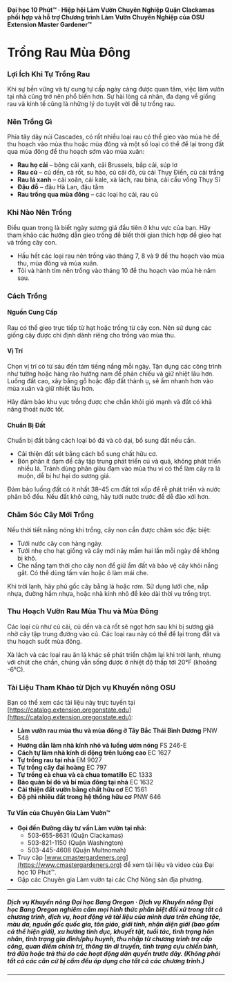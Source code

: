 #### Đại học 10 Phút™ · Hiệp hội Làm Vườn Chuyên Nghiệp Quận Clackamas phối hợp và hỗ trợ Chương trình Làm Vườn Chuyên Nghiệp của OSU Extension Master Gardener™

# Trồng Rau Mùa Đông

### Lợi Ích Khi Tự Trồng Rau

Khi sự bền vững và tự cung tự cấp ngày càng được quan tâm, việc làm vườn tại nhà cũng trở nên phổ biến hơn. Sự hài lòng cá nhân, đa dạng về giống rau và kinh tế cũng là những lý do tuyệt vời để tự trồng rau.

### Nên Trồng Gì

Phía tây dãy núi Cascades, có rất nhiều loại rau có thể gieo vào mùa hè để thu hoạch vào mùa thu hoặc mùa đông và một số loại có thể để lại trong đất qua mùa đông để thu hoạch sớm vào mùa xuân:

- **Rau họ cải** – bông cải xanh, cải Brussels, bắp cải, súp lơ
- **Rau củ** – củ dền, cà rốt, su hào, củ cải đỏ, củ cải Thụy Điển, củ cải trắng
- **Rau lá xanh** – cải xoăn, cải kale, xà lách, rau bina, cải cầu vồng Thụy Sĩ
- **Đậu đỗ** – đậu Hà Lan, đậu tằm
- **Rau trồng qua mùa đông** – các loại họ cải, rau củ

### Khi Nào Nên Trồng

Điều quan trọng là biết ngày sương giá đầu tiên ở khu vực của bạn. Hãy tham khảo các hướng dẫn gieo trồng để biết thời gian thích hợp để gieo hạt và trồng cây con.

- Hầu hết các loại rau nên trồng vào tháng 7, 8 và 9 để thu hoạch vào mùa thu, mùa đông và mùa xuân.
- Tỏi và hành tím nên trồng vào tháng 10 để thu hoạch vào mùa hè năm sau.

### Cách Trồng

#### Nguồn Cung Cấp

Rau có thể gieo trực tiếp từ hạt hoặc trồng từ cây con. Nên sử dụng các giống cây được chỉ định dành riêng cho trồng vào mùa thu.

#### Vị Trí

Chọn vị trí có từ sáu đến tám tiếng nắng mỗi ngày. Tận dụng các công trình như tường hoặc hàng rào hướng nam để phản chiếu và giữ nhiệt lâu hơn. Luống đất cao, xây bằng gỗ hoặc đắp đất thành ụ, sẽ ấm nhanh hơn vào mùa xuân và giữ nhiệt lâu hơn.

Hãy đảm bảo khu vực trồng được che chắn khỏi gió mạnh và đất có khả năng thoát nước tốt.

#### Chuẩn Bị Đất

Chuẩn bị đất bằng cách loại bỏ đá và cỏ dại, bổ sung đất nếu cần.

- Cải thiện đất sét bằng cách bổ sung chất hữu cơ.
- Bón phân ít đạm để cây tập trung phát triển củ và quả, không phát triển nhiều lá. Tránh dùng phân giàu đạm vào mùa thu vì có thể làm cây ra lá muộn, dễ bị hư hại do sương giá.

Đảm bảo luống đất có ít nhất 38–45 cm đất tơi xốp để rễ phát triển và nước phân bố đều. Nếu đất khô cứng, hãy tưới nước trước để dễ đào xới hơn.

### Chăm Sóc Cây Mới Trồng

Nếu thời tiết nắng nóng khi trồng, cây non cần được chăm sóc đặc biệt:

- Tưới nước cây con hàng ngày.
- Tưới nhẹ cho hạt giống và cây mới nảy mầm hai lần mỗi ngày để không bị khô.
- Che nắng tạm thời cho cây non để giữ ẩm đất và bảo vệ cây khỏi nắng gắt. Có thể dùng tấm ván hoặc ô làm mái che.

Khi trời lạnh, hãy phủ gốc cây bằng lá hoặc rơm. Sử dụng lưới che, nắp nhựa, đường hầm nhựa, hoặc nhà kính nhỏ để kéo dài thời vụ trồng trọt.

### Thu Hoạch Vườn Rau Mùa Thu và Mùa Đông

Các loại củ như củ cải, củ dền và cà rốt sẽ ngọt hơn sau khi bị sương giá nhờ cây tập trung đường vào củ. Các loại rau này có thể để lại trong đất và thu hoạch suốt mùa đông.

Xà lách và các loại rau ăn lá khác sẽ phát triển chậm lại khi trời lạnh, nhưng với chút che chắn, chúng vẫn sống được ở nhiệt độ thấp tới 20°F (khoảng -6°C).

### Tài Liệu Tham Khảo từ Dịch vụ Khuyến nông OSU

Bạn có thể xem các tài liệu này trực tuyến tại [https://catalog.extension.oregonstate.edu](https://catalog.extension.oregonstate.edu):

- **Làm vườn rau mùa thu và mùa đông ở Tây Bắc Thái Bình Dương** PNW 548
- **Hướng dẫn làm nhà kính nhỏ và luống ươm nóng** FS 246-E
- **Cách tự làm nhà kính di động trên luống cao** EC 1627
- **Tự trồng rau tại nhà** EM 9027
- **Tự trồng cây đại hoàng** EC 797
- **Tự trồng cà chua và cà chua tomatillo** EC 1333
- **Bảo quản bí đỏ và bí mùa đông tại nhà** EC 1632
- **Cải thiện đất vườn bằng chất hữu cơ** EC 1561
- **Độ phì nhiêu đất trong hệ thống hữu cơ** PNW 646

#### Tư Vấn của Chuyên Gia Làm Vườn™

- **Gọi đến Đường dây tư vấn Làm vườn tại nhà:**
  - 503-655-8631 (Quận Clackamas)
  - 503-821-1150 (Quận Washington)
  - 503-445-4608 (Quận Multnomah)
- Truy cập [www.cmastergardeners.org](https://www.cmastergardeners.org) để xem tài liệu và video của Đại học 10 Phút™.
- Gặp các Chuyên gia Làm vườn tại các Chợ Nông sản địa phương.

---

##### Dịch vụ Khuyến nông Đại học Bang Oregon · Dịch vụ Khuyến nông Đại học Bang Oregon nghiêm cấm mọi hình thức phân biệt đối xử trong tất cả chương trình, dịch vụ, hoạt động và tài liệu của mình dựa trên chủng tộc, màu da, nguồn gốc quốc gia, tôn giáo, giới tính, nhận diện giới (bao gồm cả thể hiện giới), xu hướng tình dục, khuyết tật, tuổi tác, tình trạng hôn nhân, tình trạng gia đình/phụ huynh, thu nhập từ chương trình trợ cấp công, quan điểm chính trị, thông tin di truyền, tình trạng cựu chiến binh, trả đũa hoặc trả thù do các hoạt động dân quyền trước đây. (Không phải tất cả các căn cứ bị cấm đều áp dụng cho tất cả các chương trình.)
---